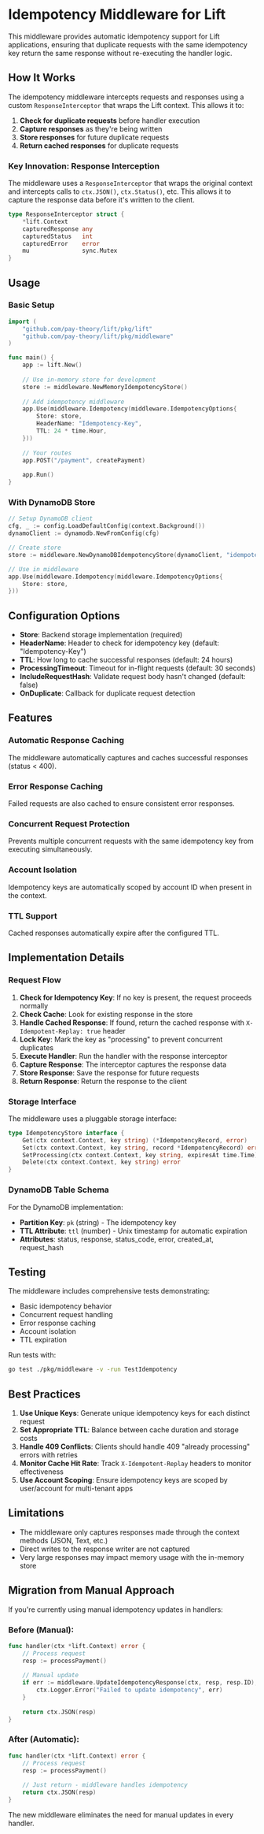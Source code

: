 # Idempotency Middleware for Lift

This middleware provides automatic idempotency support for Lift applications, ensuring that duplicate requests with the same idempotency key return the same response without re-executing the handler logic.

## How It Works

The idempotency middleware intercepts requests and responses using a custom `ResponseInterceptor` that wraps the Lift context. This allows it to:

1. **Check for duplicate requests** before handler execution
2. **Capture responses** as they're being written
3. **Store responses** for future duplicate requests
4. **Return cached responses** for duplicate requests

### Key Innovation: Response Interception

The middleware uses a `ResponseInterceptor` that wraps the original context and intercepts calls to `ctx.JSON()`, `ctx.Status()`, etc. This allows it to capture the response data before it's written to the client.

```go
type ResponseInterceptor struct {
    *lift.Context
    capturedResponse any
    capturedStatus   int
    capturedError    error
    mu               sync.Mutex
}
```

## Usage

### Basic Setup

```go
import (
    "github.com/pay-theory/lift/pkg/lift"
    "github.com/pay-theory/lift/pkg/middleware"
)

func main() {
    app := lift.New()
    
    // Use in-memory store for development
    store := middleware.NewMemoryIdempotencyStore()
    
    // Add idempotency middleware
    app.Use(middleware.Idempotency(middleware.IdempotencyOptions{
        Store: store,
        HeaderName: "Idempotency-Key",
        TTL: 24 * time.Hour,
    }))
    
    // Your routes
    app.POST("/payment", createPayment)
    
    app.Run()
}
```

### With DynamoDB Store

```go
// Setup DynamoDB client
cfg, _ := config.LoadDefaultConfig(context.Background())
dynamoClient := dynamodb.NewFromConfig(cfg)

// Create store
store := middleware.NewDynamoDBIdempotencyStore(dynamoClient, "idempotency-keys")

// Use in middleware
app.Use(middleware.Idempotency(middleware.IdempotencyOptions{
    Store: store,
}))
```

## Configuration Options

- **Store**: Backend storage implementation (required)
- **HeaderName**: Header to check for idempotency key (default: "Idempotency-Key")
- **TTL**: How long to cache successful responses (default: 24 hours)
- **ProcessingTimeout**: Timeout for in-flight requests (default: 30 seconds)
- **IncludeRequestHash**: Validate request body hasn't changed (default: false)
- **OnDuplicate**: Callback for duplicate request detection

## Features

### Automatic Response Caching
The middleware automatically captures and caches successful responses (status < 400).

### Error Response Caching
Failed requests are also cached to ensure consistent error responses.

### Concurrent Request Protection
Prevents multiple concurrent requests with the same idempotency key from executing simultaneously.

### Account Isolation
Idempotency keys are automatically scoped by account ID when present in the context.

### TTL Support
Cached responses automatically expire after the configured TTL.

## Implementation Details

### Request Flow

1. **Check for Idempotency Key**: If no key is present, the request proceeds normally
2. **Check Cache**: Look for existing response in the store
3. **Handle Cached Response**: If found, return the cached response with `X-Idempotent-Replay: true` header
4. **Lock Key**: Mark the key as "processing" to prevent concurrent duplicates
5. **Execute Handler**: Run the handler with the response interceptor
6. **Capture Response**: The interceptor captures the response data
7. **Store Response**: Save the response for future requests
8. **Return Response**: Return the response to the client

### Storage Interface

The middleware uses a pluggable storage interface:

```go
type IdempotencyStore interface {
    Get(ctx context.Context, key string) (*IdempotencyRecord, error)
    Set(ctx context.Context, key string, record *IdempotencyRecord) error
    SetProcessing(ctx context.Context, key string, expiresAt time.Time) error
    Delete(ctx context.Context, key string) error
}
```

### DynamoDB Table Schema

For the DynamoDB implementation:
- **Partition Key**: `pk` (string) - The idempotency key
- **TTL Attribute**: `ttl` (number) - Unix timestamp for automatic expiration
- **Attributes**: status, response, status_code, error, created_at, request_hash

## Testing

The middleware includes comprehensive tests demonstrating:
- Basic idempotency behavior
- Concurrent request handling
- Error response caching
- Account isolation
- TTL expiration

Run tests with:
```bash
go test ./pkg/middleware -v -run TestIdempotency
```

## Best Practices

1. **Use Unique Keys**: Generate unique idempotency keys for each distinct request
2. **Set Appropriate TTL**: Balance between cache duration and storage costs
3. **Handle 409 Conflicts**: Clients should handle 409 "already processing" errors with retries
4. **Monitor Cache Hit Rate**: Track `X-Idempotent-Replay` headers to monitor effectiveness
5. **Use Account Scoping**: Ensure idempotency keys are scoped by user/account for multi-tenant apps

## Limitations

- The middleware only captures responses made through the context methods (JSON, Text, etc.)
- Direct writes to the response writer are not captured
- Very large responses may impact memory usage with the in-memory store

## Migration from Manual Approach

If you're currently using manual idempotency updates in handlers:

### Before (Manual):
```go
func handler(ctx *lift.Context) error {
    // Process request
    resp := processPayment()
    
    // Manual update
    if err := middleware.UpdateIdempotencyResponse(ctx, resp, resp.ID); err != nil {
        ctx.Logger.Error("Failed to update idempotency", err)
    }
    
    return ctx.JSON(resp)
}
```

### After (Automatic):
```go
func handler(ctx *lift.Context) error {
    // Process request
    resp := processPayment()
    
    // Just return - middleware handles idempotency
    return ctx.JSON(resp)
}
```

The new middleware eliminates the need for manual updates in every handler.